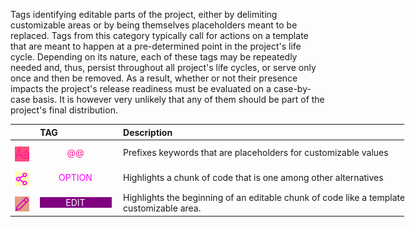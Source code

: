 <!-- markdownlint-disable MD041-->
Tags identifying editable parts of the project, either by delimiting customizable areas or by being
themselves placeholders meant to be replaced. Tags from this category typically call for actions on a
template that are meant to happen at a pre-determined point in the project's life cycle. Depending on
its nature, each of these tags may be repeatedly needed and, thus, persist throughout all project's
life cycles, or serve only once and then be removed. As a result, whether or not their presence
impacts the project's release readiness must be evaluated on a case-by-case basis. It is however
very unlikely that any of them should be part of the project's final distribution.

<div class="tag-table markers">

&nbsp;&nbsp;&nbsp;&nbsp;&nbsp;&nbsp;|&nbsp;TAG&nbsp;&nbsp;&nbsp;&nbsp;&nbsp;&nbsp;&nbsp;&nbsp;&nbsp;&nbsp;&nbsp;&nbsp;&nbsp;&nbsp;&nbsp;&nbsp;&nbsp;&nbsp;&nbsp;&nbsp;&nbsp;&nbsp;&nbsp;&nbsp; | Description&nbsp;&nbsp;&nbsp;&nbsp;&nbsp;&nbsp;&nbsp;&nbsp;&nbsp;&nbsp;&nbsp;&nbsp;&nbsp;&nbsp;&nbsp;&nbsp;&nbsp;&nbsp;&nbsp;&nbsp;&nbsp;&nbsp;&nbsp;&nbsp;&nbsp;&nbsp;&nbsp;&nbsp;&nbsp;&nbsp;&nbsp;&nbsp;&nbsp;&nbsp;&nbsp;&nbsp;&nbsp;&nbsp;&nbsp;&nbsp;&nbsp;&nbsp;&nbsp;&nbsp;&nbsp;&nbsp;&nbsp;&nbsp;&nbsp;&nbsp;&nbsp;&nbsp;&nbsp;&nbsp;&nbsp;&nbsp;&nbsp;&nbsp;&nbsp;&nbsp;&nbsp;&nbsp;&nbsp;&nbsp;&nbsp;&nbsp;&nbsp;&nbsp;&nbsp;&nbsp;&nbsp;&nbsp;&nbsp;&nbsp;&nbsp;&nbsp;&nbsp;&nbsp;&nbsp;&nbsp;&nbsp;&nbsp;&nbsp;&nbsp;&nbsp;&nbsp;&nbsp;&nbsp;&nbsp;&nbsp;&nbsp;&nbsp;&nbsp;&nbsp;&nbsp;&nbsp;&nbsp;&nbsp;&nbsp;&nbsp;&nbsp;&nbsp;&nbsp;&nbsp;&nbsp;&nbsp;&nbsp;&nbsp;&nbsp;&nbsp; |
:-----:|:----|:----|
<a href="https://primer.style/design/foundations/icons/typography-16"  target="_blank"><img class="atat-icon" src="/resources/manuals/vscode-custom-features/vsc03-todo-tree/assets/icons/octicons/typography.svg" alt="typography.svg" title="atat-icon: typography.svg"/></a>| &nbsp;<a href="https://www.w3schools.com/colors/color_tryit.asp?color=DeepPink" title="DeepPink"><tag class="atat-tag">@@</tag></a> | Prefixes keywords that are placeholders for customizable values  |
<a href="https://primer.style/design/foundations/icons/share-android-16"  target="_blank"><img class="option-icon" src="/resources/manuals/vscode-custom-features/vsc03-todo-tree/assets/icons/octicons/share-android.svg" alt="share-android.svg" title="option-icon: share-android.svg"/></a>| &nbsp;<a href="https://www.w3schools.com/colors/color_tryit.asp?color=Fuchsia" title="Fuchsia"><tag class="option-tag">OPTION</tag></a> | Highlights a chunk of code that is one among other alternatives |
<a href="https://primer.style/design/foundations/icons/pencil-16"  target="_blank"><img class="edit-icon" src="/resources/manuals/vscode-custom-features/vsc03-todo-tree/assets/icons/octicons/pencil.svg" alt="pencil.svg" title="edit-icon: pencil.svg"/></a>| &nbsp;<a href="https://www.w3schools.com/colors/color_tryit.asp?color=Purple" title="Purple"><tag class="edit-tag">EDIT</tag></a>  | Highlights the beginning of an editable chunk of code like a template's customizable area.  |

</div>

<style>
div.tag-table  {
  font-size: normal;
  min-width: 45em;
}
div.tag-table tag {
  width: 85%;
  padding: 0 .75ex 0 .6ex;
  display: inline-block;
  text-align: center;
}
div.tag-table img {
  height: 24px;
  margin-top: 8px;
}
.atat-tag {
 color: rgb(255, 20, 147);
 background-color: none;
}
.atat-icon {
  filter: invert(27%) sepia(72%) saturate(6772%) hue-rotate(316deg) brightness(102%) contrast(101%);
}
.edit-tag {
 color: rgb(255, 255, 255);
 background-color: rgb(128,0,128);
}
.edit-icon {
  filter: invert(10%) sepia(93%) saturate(4953%) hue-rotate(294deg) brightness(86%) contrast(109%);
}
.option-tag {
 color: rgb(255, 0, 255);
 background-color: none;
}
.option-icon {
  filter: invert(17%) sepia(99%) saturate(3837%) hue-rotate(300deg) brightness(125%) contrast(125%);
}

</style>
<!-- markdownlint-enable MD041-->
